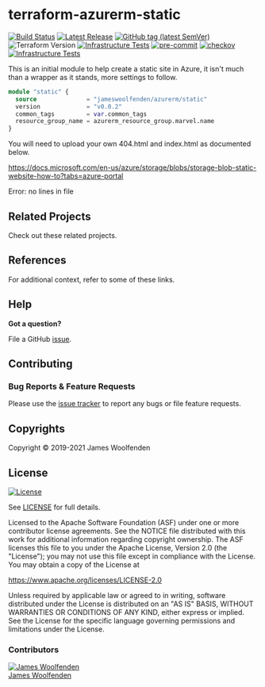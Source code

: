 # terraform-azurerm-static

[![Build Status](https://github.com/JamesWoolfenden/terraform-azurerm-static/workflows/Verify%20and%20Bump/badge.svg?branch=master)](https://github.com/JamesWoolfenden/terraform-azurerm-static)
[![Latest Release](https://img.shields.io/github/release/JamesWoolfenden/terraform-azurerm-static.svg)](https://github.com/JamesWoolfenden/terraform-azurerm-static/releases/latest)
[![GitHub tag (latest SemVer)](https://img.shields.io/github/tag/JamesWoolfenden/terraform-azurerm-static.svg?label=latest)](https://github.com/JamesWoolfenden/terraform-azurerm-static/releases/latest)
![Terraform Version](https://img.shields.io/badge/tf-%3E%3D0.14.0-blue.svg)
[![Infrastructure Tests](https://www.bridgecrew.cloud/badges/github/JamesWoolfenden/terraform-azurerm-static/cis_aws)](https://www.bridgecrew.cloud/link/badge?vcs=github&fullRepo=JamesWoolfenden%2Fterraform-azurerm-static&benchmark=CIS+AWS+V1.2)
[![pre-commit](https://img.shields.io/badge/pre--commit-enabled-brightgreen?logo=pre-commit&logoColor=white)](https://github.com/pre-commit/pre-commit)
[![checkov](https://img.shields.io/badge/checkov-verified-brightgreen)](https://www.checkov.io/)
[![Infrastructure Tests](https://www.bridgecrew.cloud/badges/github/jameswoolfenden/terraform-azurerm-static/general)](https://www.bridgecrew.cloud/link/badge?vcs=github&fullRepo=JamesWoolfenden%2Fterraform-azurerm-static&benchmark=INFRASTRUCTURE+SECURITY)

This is an initial module to help create a static site in Azure, it isn't much than a wrapper as it stands, more settings to follow.

```terraform
module "static" {
  source              = "jameswoolfenden/azurerm/static"
  version             = "v0.0.2"
  common_tags         = var.common_tags
  resource_group_name = azurerm_resource_group.marvel.name
}
```

You will need to upload your own 404.html and index.html as documented below.

<https://docs.microsoft.com/en-us/azure/storage/blobs/storage-blob-static-website-how-to?tabs=azure-portal>

<!-- BEGINNING OF PRE-COMMIT-TERRAFORM DOCS HOOK -->

Error: no lines in file

<!-- END OF PRE-COMMIT-TERRAFORM DOCS HOOK -->

## Related Projects

Check out these related projects.

## References

For additional context, refer to some of these links.

## Help

**Got a question?**

File a GitHub [issue](https://github.com/JamesWoolfenden/terraform-azurerm-static/issues).

## Contributing

### Bug Reports & Feature Requests

Please use the [issue tracker](https://github.com/JamesWoolfenden/terraform-azurerm-static/issues) to report any bugs or file feature requests.

## Copyrights

Copyright © 2019-2021 James Woolfenden

## License

[![License](https://img.shields.io/badge/License-Apache%202.0-blue.svg)](https://opensource.org/licenses/Apache-2.0)

See [LICENSE](LICENSE) for full details.

Licensed to the Apache Software Foundation (ASF) under one
or more contributor license agreements. See the NOTICE file
distributed with this work for additional information
regarding copyright ownership. The ASF licenses this file
to you under the Apache License, Version 2.0 (the
"License"); you may not use this file except in compliance
with the License. You may obtain a copy of the License at

<https://www.apache.org/licenses/LICENSE-2.0>

Unless required by applicable law or agreed to in writing,
software distributed under the License is distributed on an
"AS IS" BASIS, WITHOUT WARRANTIES OR CONDITIONS OF ANY
KIND, either express or implied. See the License for the
specific language governing permissions and limitations
under the License.

### Contributors

[![James Woolfenden][jameswoolfenden_avatar]][jameswoolfenden_homepage]<br/>[James Woolfenden][jameswoolfenden_homepage]

[jameswoolfenden_homepage]: https://github.com/jameswoolfenden
[jameswoolfenden_avatar]: https://github.com/jameswoolfenden.png?size=150
[github]: https://github.com/jameswoolfenden
[linkedin]: https://www.linkedin.com/in/jameswoolfenden/
[twitter]: https://twitter.com/jimwoolfenden
[share_twitter]: https://twitter.com/intent/tweet/?text=terraform-azurerm-static&url=https://github.com/JamesWoolfenden/terraform-azurerm-static
[share_linkedin]: https://www.linkedin.com/shareArticle?mini=true&title=terraform-azurerm-static&url=https://github.com/JamesWoolfenden/terraform-azurerm-static
[share_reddit]: https://reddit.com/submit/?url=https://github.com/JamesWoolfenden/terraform-azurerm-static
[share_facebook]: https://facebook.com/sharer/sharer.php?u=https://github.com/JamesWoolfenden/terraform-azurerm-static
[share_email]: mailto:?subject=terraform-azurerm-static&body=https://github.com/JamesWoolfenden/terraform-azurerm-static
